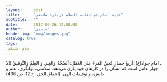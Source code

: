 ```yaml
---
layout:     post
title:      "حدیث امام جوادعلیه السلام درباره سلامتی"
subtitle:   ""
date:       2017-06-26 12:00:00
author:     "قاسمی"
header-img: "img/images.jpg"
catalog: true
tags:
 سلام علیکم 
---
```


28ـ امام جواد(ع):
اَربعُ خصالٍ تُعينُ المَرءَ عليَ العَمَلِ: اَلصِّحّةُ وَالغِني وَ العِلمُ وَالتَّوفيقُ.
چهار عامل است كه انسان را در كارهاي خود ياري مي‌دهد: سلامتي، توانگري، علم و دانش، و توفيقات الهي. (احقاق الحق، ج 12، ص 436)
